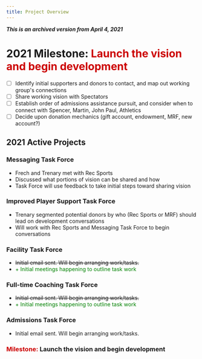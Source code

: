 ```yaml
---
title: Project Overview
---
```

***This is an archived version from April 4, 2021***

# 2021 Milestone: <span style='color:#cc0000'>Launch the vision and begin development</span>
- [ ] Identify initial supporters and donors to contact, and map out working group's connections
- [ ] Share working vision with Spectators
- [ ] Establish order of admissions assistance pursuit, and consider when to connect with Spencer, Martin, John Paul, Athletics
- [ ] Decide upon donation mechanics (gift account, endowment, MRF, new account?)

## 2021 Active Projects
### Messaging Task Force
- Frech and Trenary met with Rec Sports
- Discussed what portions of vision can be shared and how
- Task Force will use feedback to take initial steps toward sharing vision

### Improved Player Support Task Force
- Trenary segmented potential donors by who (Rec Sports or MRF) should lead on development conversations
- Will work with Rec Sports and Messaging Task Force to begin conversations

### Facility Task Force
- ~~Initial email sent. Will begin arranging work/tasks.~~
- <span style='color:green'>+ Initial meetings happening to outline task work</span>

### Full-time Coaching Task Force
- ~~Initial email sent. Will begin arranging work/tasks.~~
- <span style='color:green'>+ Initial meetings happening to outline task work</span>

### Admissions Task Force
- Initial email sent. Will begin arranging work/tasks.

### <span style='color:#cc0000'>Milestone:</span> **Launch the vision and begin development**
